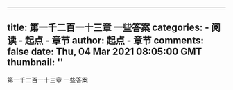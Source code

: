 
---
title: 第一千二百一十三章 一些答案
categories: 
    - 阅读
    - 起点 - 章节
author: 起点 - 章节
comments: false
date: Thu, 04 Mar 2021 08:05:00 GMT
thumbnail: ''
---

<div>   
第一千二百一十三章 一些答案  
</div>
            